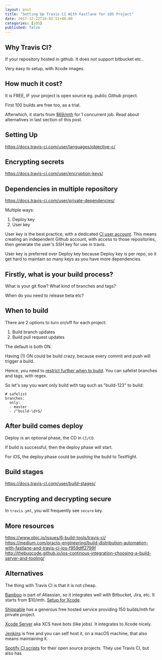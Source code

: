 ```yaml
---
layout: post
title: "Setting Up Travis CI With Fastlane for iOS Project"
date: 2017-12-22T16:02:51+08:00
categories: [iOS]
published: false
---
```


## Why Travis CI?

If your repository hosted in github. It does not support bitbucket etc..

Very easy to setup, with Xcode images.

## How much it cost?

It is FREE, IF your project is open source eg. public Github project.

First 100 builds are free too, as a trial.

Afterwhich, it starts from [$69/mth](https://travis-ci.com/plans) for 1 concurrent job. Read about alternatives in last section of this post.

## Setting Up

https://docs.travis-ci.com/user/languages/objective-c/

## Encrypting secrets

https://docs.travis-ci.com/user/encryption-keys/

## Dependencies in multiple repository

https://docs.travis-ci.com/user/private-dependencies/

Multiple ways:

1. Deploy key
2. User key

User key is the best practice, with a dedicated [CI user account](https://docs.travis-ci.com/user/private-dependencies/#Dedicated-User-Account). This means creating an independent Github account, with access to those repositories, then generate the user's SSH key for use in travis.

User key is preferred over Deploy key because Deploy key is per repo, so it get hard to maintain so many keys as you have more dependencies.


## Firstly, what is your build process?

What is your git flow? What kind of branches and tags?

When do you need to release beta etc?

## When to build

There are 2 options to turn on/off for each project:

1. Build branch updates
2. Build pull request updates

The default is both ON.

Having (1) ON could be build crazy, because every commit and push will trigger a build.

Hence, you need to [restrict further when to build](https://docs.travis-ci.com/user/customizing-the-build/#Building-Specific-Branches). You can safelist branches and tags, with regex.

So let's say you want only build with tag such as "build-123" to build:

    # safelist
    branches:
      only:
      - master
      - /^build-\d+$/

## After build comes deploy

Deploy is an optional phase, the CD in `CI/CD`.

If build is successful, then the deploy phase will start.

For iOS, the deploy phase could be pushing the build to Testflight.

## Build stages

https://docs.travis-ci.com/user/build-stages/

## Encrypting and decrypting secure

In `travis.yml`, you will frequently see `secure` key.

## More resources

https://www.objc.io/issues/6-build-tools/travis-ci/
https://medium.com/practo-engineering/build-distribution-automation-with-fastlane-and-travis-ci-ios-f959dff2799f
http://thebugcode.github.io/ios-continous-integration-choosing-a-build-server-and-tooling/

## Alternatives

The thing with Travis CI is that it is not cheap.

[Bamboo](https://www.atlassian.com/software/bamboo) is part of Atlassian, so it integrates well with Bitbucket, Jira, etc. It starts from $10/mth. [Setup for Xcode](https://confluence.atlassian.com/bamboo/xcode-354353193.html).

[Shippable](https://www.shippable.com/pricing.html) has a generous free hosted service providing 150 builds/mth for private project.

[Xcode Server](https://honzadvorsky.com/articles/2015-08-04-xcs_tutorials_1_getting_started/) aka XCS have bots (like jobs). It integrates to Xcode nicely.

[Jenkins](https://medium.com/@cherrmann.com/continuous-integration-and-delivery-for-ios-with-jenkins-and-fastlane-part-1-3b17f1901a73) is free and you can self host it, on a macOS machine, that also means maintaining it. 

[Spotify CI scripts](https://github.com/spotify/ios-ci) for their open source projects. They use Travis CI, but also has
